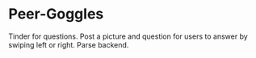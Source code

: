 # Peer-Goggles
Tinder for questions. Post a picture and question for users to answer by swiping left or right. Parse backend.
